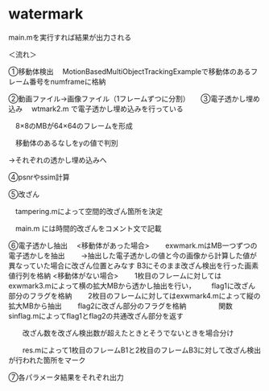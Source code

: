 # watermark

main.mを実行すれば結果が出力される

＜流れ＞

①移動体検出
　MotionBasedMultiObjectTrackingExampleで移動体のあるフレーム番号をnumframeに格納

②動画ファイル→画像ファイル（1フレームずつに分割）
　
③電子透かし埋め込み
　wtmark2.m で電子透かし埋め込みを行っている
 
　8×8のMBが64×64のフレームを形成
 
　移動体のあるなしをyの値で判別
 
→それぞれの透かし埋め込みへ

④psnrやssim計算

⑤改ざん

　tampering.mによって空間的改ざん箇所を決定
 
　main.m には時間的改ざんをコメント文で記載

⑥電子透かし抽出
　<移動体があった場合>
　　exwmark.mはMB一つずつの電子透かしを抽出
　　→抽出した電子透かしの値と今の画像から計算した値が異なっていた場合に改ざん位置とみなす
    B3にそのまま改ざん検出を行った画素値行列を格納
  <移動体がない場合>
　　1枚目のフレームに対してはexwmark3.mによって横の拡大MBから透かし抽出を行い，
　　flag1に改ざん部分のフラグを格納
　　2枚目のフレームに対してはexwmark4.mによって縦の拡大MBから抽出
　　flag2に改ざん部分のフラグを格納
　　
　　関数sinflag.mによってflag1とflag2の共通改ざん部分を返す

　　改ざん数を改ざん検出数が超えたときとそうでないときを場合分け

　　res.mによって1枚目のフレームB1と2枚目のフレームB3に対して改ざん検出が行われた箇所をマーク

⑦各パラメータ結果をそれぞれ出力
